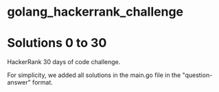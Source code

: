 # golang_hackerrank_challenge
# Solutions 0 to 30
HackerRank 30 days of code challenge.

For simplicity, we added all solutions in the main.go file in the "question-answer" format.






